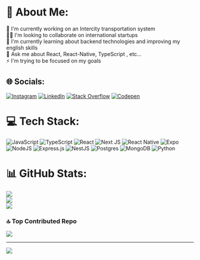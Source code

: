 # 💫 About Me:
🔭 I'm currently working on an Intercity transportation system<br>👨‍💻 I'm looking to collaborate on international startups<br>🌱 I'm currently learning about backend technologies and improving my english skills<br>💬 Ask me about React, React-Native, TypeScript , etc...<br>⚡️ I'm trying to be focused on my goals<br>


## 🌐 Socials:
[![Instagram](https://img.shields.io/badge/Instagram-%23E4405F.svg?logo=Instagram&logoColor=white)](https://instagram.com/hajalizaa) [![LinkedIn](https://img.shields.io/badge/LinkedIn-%230077B5.svg?logo=linkedin&logoColor=white)](https://linkedin.com/in/hajalizaa) [![Stack Overflow](https://img.shields.io/badge/-Stackoverflow-FE7A16?logo=stack-overflow&logoColor=white)](https://stackoverflow.com/users/21897417) [![Codepen](https://img.shields.io/badge/Codepen-000000?style=for-the-badge&logo=codepen&logoColor=white)](https://codepen.io/hajalizaa) 

# 💻 Tech Stack:
![JavaScript](https://img.shields.io/badge/javascript-%23323330.svg?style=for-the-badge&logo=javascript&logoColor=%23F7DF1E)
![TypeScript](https://img.shields.io/badge/typescript-%23007ACC.svg?style=for-the-badge&logo=typescript&logoColor=white)
![React](https://img.shields.io/badge/react-%2320232a.svg?style=for-the-badge&logo=react&logoColor=%2361DAFB)
![Next JS](https://img.shields.io/badge/Next-black?style=for-the-badge&logo=next.js&logoColor=white)
![React Native](https://img.shields.io/badge/react_native-%2320232a.svg?style=for-the-badge&logo=react&logoColor=%2361DAFB)
![Expo](https://img.shields.io/badge/expo-1C1E24?style=for-the-badge&logo=expo&logoColor=#D04A37)
![NodeJS](https://img.shields.io/badge/node.js-6DA55F?style=for-the-badge&logo=node.js&logoColor=white)
![Express.js](https://img.shields.io/badge/express.js-%23404d59.svg?style=for-the-badge&logo=express&logoColor=%2361DAFB)
![NestJS](https://img.shields.io/badge/nestjs-%23E0234E.svg?style=for-the-badge&logo=nestjs&logoColor=white)
![Postgres](https://img.shields.io/badge/postgres-%23316192.svg?style=for-the-badge&logo=postgresql&logoColor=white)
![MongoDB](https://img.shields.io/badge/MongoDB-%234ea94b.svg?style=for-the-badge&logo=mongodb&logoColor=white)
![Python](https://img.shields.io/badge/python-3670A0?style=for-the-badge&logo=python&logoColor=ffdd)

# 📊 GitHub Stats:
![](https://github-readme-stats.vercel.app/api?username=hajalizaa&theme=dark&hide_border=false&include_all_commits=true&count_private=true)<br/>
![](https://github-readme-streak-stats.herokuapp.com/?user=hajalizaa&theme=dark&hide_border=false)<br/>
![](https://github-readme-stats.vercel.app/api/top-langs/?username=hajalizaa&theme=dark&hide_border=false&include_all_commits=true&count_private=true&layout=compact)

### 🔝 Top Contributed Repo
![](https://github-contributor-stats.vercel.app/api?username=hajalizaa&limit=5&theme=dark&combine_all_yearly_contributions=true)

---
[![](https://visitcount.itsvg.in/api?id=hajalizaa&icon=0&color=0)](https://visitcount.itsvg.in)

<!-- Proudly created with GPRM ( https://gprm.itsvg.in ) -->
